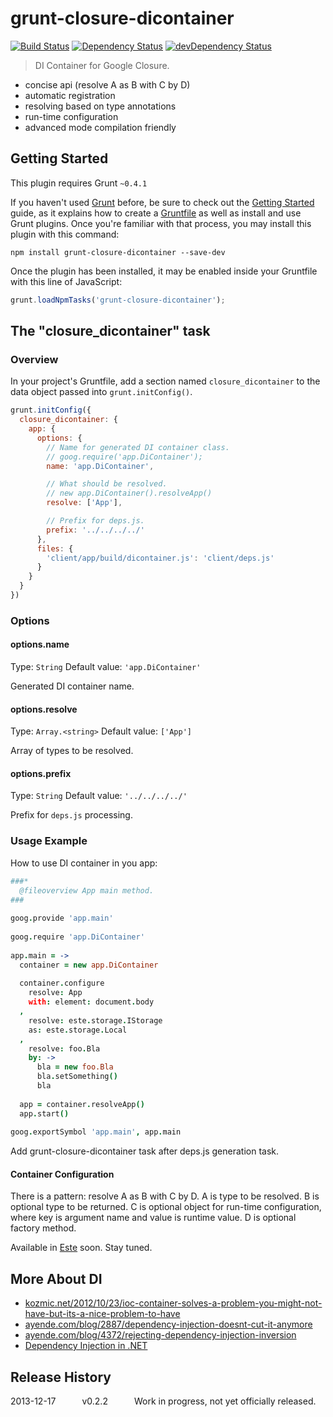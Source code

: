 # grunt-closure-dicontainer
[![Build Status](https://secure.travis-ci.org/steida/grunt-closure-dicontainer.png?branch=master)](http://travis-ci.org/steida/grunt-closure-dicontainer) [![Dependency Status](https://david-dm.org/steida/grunt-closure-dicontainer.png)](https://david-dm.org/steida/grunt-closure-dicontainer) [![devDependency Status](https://david-dm.org/steida/grunt-closure-dicontainer/dev-status.png)](https://david-dm.org/steida/grunt-closure-dicontainer#info=devDependencies)

> DI Container for Google Closure.

- concise api (resolve A as B with C by D)
- automatic registration
- resolving based on type annotations
- run-time configuration
- advanced mode compilation friendly

## Getting Started
This plugin requires Grunt `~0.4.1`

If you haven't used [Grunt](http://gruntjs.com/) before, be sure to check out the [Getting Started](http://gruntjs.com/getting-started) guide, as it explains how to create a [Gruntfile](http://gruntjs.com/sample-gruntfile) as well as install and use Grunt plugins. Once you're familiar with that process, you may install this plugin with this command:

```shell
npm install grunt-closure-dicontainer --save-dev
```

Once the plugin has been installed, it may be enabled inside your Gruntfile with this line of JavaScript:

```js
grunt.loadNpmTasks('grunt-closure-dicontainer');
```

## The "closure_dicontainer" task

### Overview
In your project's Gruntfile, add a section named `closure_dicontainer` to the data object passed into `grunt.initConfig()`.

```js
grunt.initConfig({
  closure_dicontainer: {
    app: {
      options: {
        // Name for generated DI container class.
        // goog.require('app.DiContainer');
        name: 'app.DiContainer',

        // What should be resolved.
        // new app.DiContainer().resolveApp()
        resolve: ['App'],

        // Prefix for deps.js.
        prefix: '../../../../'
      },
      files: {
        'client/app/build/dicontainer.js': 'client/deps.js'
      }
    }
  }
})
```

### Options

#### options.name
Type: `String`
Default value: `'app.DiContainer'`

Generated DI container name.

#### options.resolve
Type: `Array.<string>`
Default value: `['App']`

Array of types to be resolved.

#### options.prefix
Type: `String`
Default value: `'../../../../'`

Prefix for `deps.js` processing.

### Usage Example

How to use DI container in you app:

```coffee
###*
  @fileoverview App main method.
###
 
goog.provide 'app.main'
 
goog.require 'app.DiContainer'
 
app.main = ->
  container = new app.DiContainer
  
  container.configure
    resolve: App
    with: element: document.body
  ,
    resolve: este.storage.IStorage
    as: este.storage.Local
  ,
    resolve: foo.Bla
    by: ->
      bla = new foo.Bla
      bla.setSomething()
      bla
 
  app = container.resolveApp()
  app.start()
 
goog.exportSymbol 'app.main', app.main
```

Add grunt-closure-dicontainer task after deps.js generation task.

#### Container Configuration

There is a pattern: resolve A as B with C by D.
A is type to be resolved. B is optional type to be returned. C is optional object for run-time
configuration, where key is argument name and value is runtime value. D is optional factory method.

Available in [Este](http://github.com/steida/este) soon. Stay tuned.

## More About DI
  - [kozmic.net/2012/10/23/ioc-container-solves-a-problem-you-might-not-have-but-its-a-nice-problem-to-have](http://kozmic.net/2012/10/23/ioc-container-solves-a-problem-you-might-not-have-but-its-a-nice-problem-to-have)
  - [ayende.com/blog/2887/dependency-injection-doesnt-cut-it-anymore](http://ayende.com/blog/2887/dependency-injection-doesnt-cut-it-anymore)
  - [ayende.com/blog/4372/rejecting-dependency-injection-inversion](http://ayende.com/blog/4372/rejecting-dependency-injection-inversion)
  - [Dependency Injection in .NET](http://www.manning.com/seemann)

## Release History
  2013-12-17   v0.2.2   Work in progress, not yet officially released.
